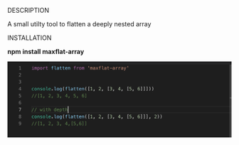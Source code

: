 DESCRIPTION

A small utilty tool to flatten a deeply nested array

INSTALLATION

**npm install maxflat-array**


![screenshot](/usage-nw.png)